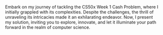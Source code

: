 Embark on my journey of tackling the CS50x Week 1 Cash Problem, where I 
initially grappled with its complexities. Despite the challenges, the 
thrill of unraveling its intricacies made it an exhilarating endeavor.
Now, I present my solution, inviting you to explore, innovate, and let
it illuminate your path forward in the realm of computer science.
